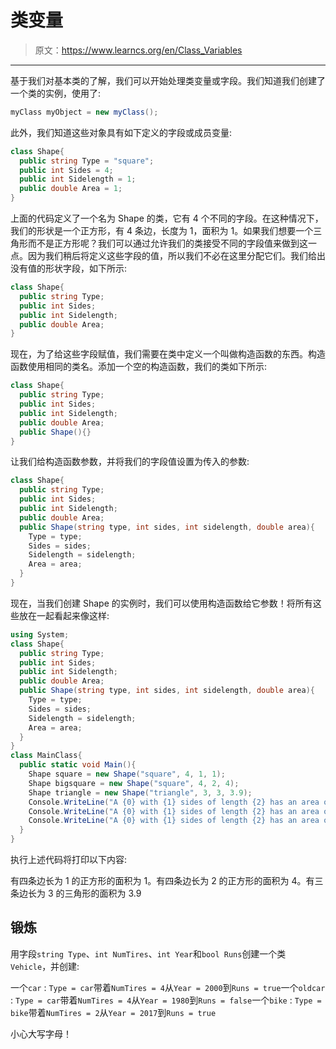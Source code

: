 # 类变量

> 原文：<https://www.learncs.org/en/Class_Variables>

* * *

基于我们对基本类的了解，我们可以开始处理类变量或字段。我们知道我们创建了一个类的实例，使用了:

```cs
myClass myObject = new myClass(); 
```

此外，我们知道这些对象具有如下定义的字段或成员变量:

```cs
class Shape{
  public string Type = "square";
  public int Sides = 4;
  public int Sidelength = 1;
  public double Area = 1;
} 
```

上面的代码定义了一个名为 Shape 的类，它有 4 个不同的字段。在这种情况下，我们的形状是一个正方形，有 4 条边，长度为 1，面积为 1。如果我们想要一个三角形而不是正方形呢？我们可以通过允许我们的类接受不同的字段值来做到这一点。因为我们稍后将定义这些字段的值，所以我们不必在这里分配它们。我们给出没有值的形状字段，如下所示:

```cs
class Shape{
  public string Type;
  public int Sides;
  public int Sidelength;
  public double Area;  
} 
```

现在，为了给这些字段赋值，我们需要在类中定义一个叫做构造函数的东西。构造函数使用相同的类名。添加一个空的构造函数，我们的类如下所示:

```cs
class Shape{
  public string Type;
  public int Sides;
  public int Sidelength;
  public double Area;  
  public Shape(){} 
} 
```

让我们给构造函数参数，并将我们的字段值设置为传入的参数:

```cs
class Shape{
  public string Type;
  public int Sides;
  public int Sidelength;
  public double Area;  
  public Shape(string type, int sides, int sidelength, double area){
    Type = type;
    Sides = sides;
    Sidelength = sidelength;
    Area = area;
  }
} 
```

现在，当我们创建 Shape 的实例时，我们可以使用构造函数给它参数！将所有这些放在一起看起来像这样:

```cs
using System;
class Shape{
  public string Type;
  public int Sides;
  public int Sidelength;
  public double Area;  
  public Shape(string type, int sides, int sidelength, double area){
    Type = type;
    Sides = sides;
    Sidelength = sidelength;
    Area = area;
  }
}
class MainClass{
  public static void Main(){
    Shape square = new Shape("square", 4, 1, 1);
    Shape bigsquare = new Shape("square", 4, 2, 4);
    Shape triangle = new Shape("triangle", 3, 3, 3.9);
    Console.WriteLine("A {0} with {1} sides of length {2} has an area of {3}", square.Type, square.Sides, square.Sidelength, square.Area);
    Console.WriteLine("A {0} with {1} sides of length {2} has an area of {3}", bigsquare.Type, bigsquare.Sides, bigsquare.Sidelength, bigsquare.Area);
    Console.WriteLine("A {0} with {1} sides of length {2} has an area of {3}", triangle.Type, triangle.Sides, triangle.Sidelength, triangle.Area);
  }
} 
```

执行上述代码将打印以下内容:

有四条边长为 1 的正方形的面积为 1。有四条边长为 2 的正方形的面积为 4。有三条边长为 3 的三角形的面积为 3.9

## 锻炼

用字段`string Type`、`int NumTires`、`int Year`和`bool Runs`创建一个类`Vehicle`，并创建:

一个`car` : `Type = car`带着`NumTires = 4`从`Year = 2000`到`Runs = true`一个`oldcar` : `Type = car`带着`NumTires = 4`从`Year = 1980`到`Runs = false`一个`bike` : `Type = bike`带着`NumTires = 2`从`Year = 2017`到`Runs = true`

小心大写字母！
